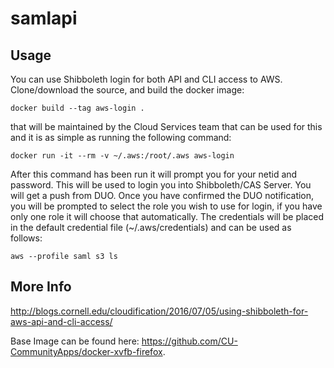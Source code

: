 # samlapi

## Usage
You can use Shibboleth login for both API and CLI access to AWS.  Clone/download the source, and build the docker image:

```
docker build --tag aws-login .
```

that will be maintained by the Cloud Services team that can be used for this and it is as simple as running the following command:

```
docker run -it --rm -v ~/.aws:/root/.aws aws-login
```

After this command has been run it will prompt you for your netid and password.  This will be used to login you into Shibboleth/CAS Server. You will get a push from DUO.  Once you have confirmed the DUO notification, you will be prompted to select the role you wish to use for login, if you have only one role it will choose that automatically.  The credentials will be placed in the default credential file (~/.aws/credentials) and can be used as follows:

```
aws --profile saml s3 ls
```

## More Info

http://blogs.cornell.edu/cloudification/2016/07/05/using-shibboleth-for-aws-api-and-cli-access/

Base Image can be found here: https://github.com/CU-CommunityApps/docker-xvfb-firefox.
